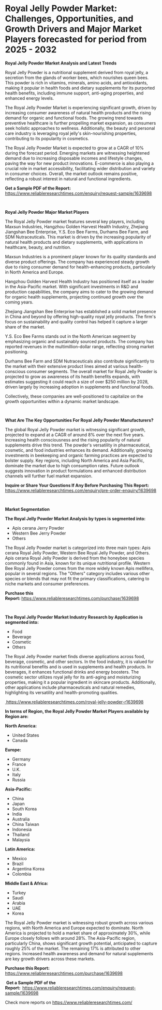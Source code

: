 <p><h1>Royal Jelly Powder Market: Challenges, Opportunities, and Growth Drivers and Major Market Players forecasted for period from 2025 - 2032</h1></p><p><strong>Royal Jelly Powder Market Analysis and Latest Trends</strong></p>
<p><p>Royal Jelly Powder is a nutritional supplement derived from royal jelly, a secretion from the glands of worker bees, which nourishes queen bees. This powder is rich in vitamins, minerals, amino acids, and antioxidants, making it popular in health foods and dietary supplements for its purported health benefits, including immune support, anti-aging properties, and enhanced energy levels.</p><p>The Royal Jelly Powder Market is experiencing significant growth, driven by increasing consumer awareness of natural health products and the rising demand for organic and functional foods. The growing trend towards preventive healthcare is further propelling market expansion, as consumers seek holistic approaches to wellness. Additionally, the beauty and personal care industry is leveraging royal jelly's skin-nourishing properties, contributing to its popularity in cosmetics.</p><p>The Royal Jelly Powder Market is expected to grow at a CAGR of 10% during the forecast period. Emerging markets are witnessing heightened demand due to increasing disposable incomes and lifestyle changes, paving the way for new product innovations. E-commerce is also playing a crucial role in market accessibility, facilitating wider distribution and variety in consumer choices. Overall, the market outlook remains positive, reflecting a robust interest in natural and functional ingredients.</p></p>
<p><strong>Get a Sample PDF of the Report:&nbsp;</strong> <a href="https://www.reliableresearchtimes.com/enquiry/request-sample/1639698?utm_campaign=2143&utm_medium=2&utm_source=Github&utm_content=ia&utm_term=30012025&utm_id=royal-jelly-powder">https://www.reliableresearchtimes.com/enquiry/request-sample/1639698</a></p>
<p>&nbsp;</p>
<p><strong>Royal Jelly Powder Major Market Players</strong></p>
<p><p>The Royal Jelly Powder market features several key players, including Maxsun Industries, Hangzhou Golden Harvest Health Industry, Zhejiang Jiangshan Bee Enterprise, Y.S. Eco Bee Farms, Durhams Bee Farm, and SDM Nutraceuticals. This market is driven by the increasing popularity of natural health products and dietary supplements, with applications in healthcare, beauty, and nutrition.</p><p>Maxsun Industries is a prominent player known for its quality standards and diverse product offerings. The company has experienced steady growth due to rising consumer demand for health-enhancing products, particularly in North America and Europe. </p><p>Hangzhou Golden Harvest Health Industry has positioned itself as a leader in the Asia-Pacific market. With significant investments in R&D and production capabilities, the company aims to cater to the growing demand for organic health supplements, projecting continued growth over the coming years.</p><p>Zhejiang Jiangshan Bee Enterprise has established a solid market presence in China and beyond by offering high-quality royal jelly products. The firm's focus on sustainability and quality control has helped it capture a larger share of the market.</p><p>Y.S. Eco Bee Farms stands out in the North American segment by emphasizing organic and sustainably sourced products. The company has reported revenues in the multimillion-dollar range, reflecting strong market positioning.</p><p>Durhams Bee Farm and SDM Nutraceuticals also contribute significantly to the market with their extensive product lines aimed at various health-conscious consumer segments. The overall market for Royal Jelly Powder is projected to grow as awareness of its health benefits expands, with estimates suggesting it could reach a size of over $250 million by 2028, driven largely by increasing adoption in supplements and functional foods. </p><p>Collectively, these companies are well-positioned to capitalize on the growth opportunities within a dynamic market landscape.</p></p>
<p>&nbsp;</p>
<p><strong>What Are The Key Opportunities For Royal Jelly Powder Manufacturers?</strong></p>
<p><p>The global Royal Jelly Powder market is witnessing significant growth, projected to expand at a CAGR of around 8% over the next five years. Increasing health consciousness and the rising popularity of natural supplements drive this trend. The powder's versatility in pharmaceutical, cosmetic, and food industries enhances its demand. Additionally, growing investments in beekeeping and organic farming practices are expected to bolster supply. Key regions, including North America and Asia Pacific, dominate the market due to high consumption rates. Future outlook suggests innovation in product formulations and enhanced distribution channels will further fuel market expansion.</p></p>
<p><strong>Inquire or Share Your Questions If Any Before Purchasing This Report:</strong> <a href="https://www.reliableresearchtimes.com/enquiry/pre-order-enquiry/1639698?utm_campaign=2143&utm_medium=2&utm_source=Github&utm_content=ia&utm_term=30012025&utm_id=royal-jelly-powder">https://www.reliableresearchtimes.com/enquiry/pre-order-enquiry/1639698</a></p>
<p>&nbsp;</p>
<p><strong>Market Segmentation</strong></p>
<p><strong>The Royal Jelly Powder Market Analysis by types is segmented into:</strong></p>
<p><ul><li>Apis cerana Jerry Powder</li><li>Western Bee Jerry Powder</li><li>Others</li></ul></p>
<p><p>The Royal Jelly Powder market is categorized into three main types: Apis cerana Royal Jelly Powder, Western Bee Royal Jelly Powder, and Others. Apis cerana Royal Jelly Powder is derived from the honeybee species commonly found in Asia, known for its unique nutritional profile. Western Bee Royal Jelly Powder comes from the more widely known Apis mellifera, popular in several regions. The "Others" category includes various other species or blends that may not fit the primary classifications, catering to niche markets and consumer preferences.</p></p>
<p><strong>Purchase this Report:&nbsp;</strong><a href="https://www.reliableresearchtimes.com/purchase/1639698?utm_campaign=2143&utm_medium=2&utm_source=Github&utm_content=ia&utm_term=30012025&utm_id=royal-jelly-powder">https://www.reliableresearchtimes.com/purchase/1639698</a></p>
<p>&nbsp;</p>
<p><strong>The Royal Jelly Powder Market Industry Research by Application is segmented into:</strong></p>
<p><ul><li>Food</li><li>Beverage</li><li>Cosmetic</li><li>Others</li></ul></p>
<p><p>The Royal Jelly Powder market finds diverse applications across food, beverage, cosmetic, and other sectors. In the food industry, it is valued for its nutritional benefits and is used in supplements and health products. In beverages, it enhances functional drinks and energy boosters. The cosmetic sector utilizes royal jelly for its anti-aging and moisturizing properties, making it a popular ingredient in skincare products. Additionally, other applications include pharmaceuticals and natural remedies, highlighting its versatility and health-promoting qualities.</p></p>
<p><a href="https://www.reliableresearchtimes.com/royal-jelly-powder-r1639698?utm_campaign=2143&utm_medium=2&utm_source=Github&utm_content=ia&utm_term=30012025&utm_id=royal-jelly-powder">&nbsp;https://www.reliableresearchtimes.com/royal-jelly-powder-r1639698</a></p>
<p><strong>In terms of Region, the Royal Jelly Powder Market Players available by Region are:</strong></p>
<p>
    <p> <strong> North America: </strong>
        <ul>
            <li>United States</li>
            <li>Canada</li>
        </ul>
        </p> 
    <p> <strong> Europe: </strong>
        <ul>
            <li>Germany</li>
            <li>France</li>
            <li>U.K.</li>
            <li>Italy</li>
            <li>Russia</li>
        </ul>
        </p> 
    <p> <strong> Asia-Pacific: </strong>
        <ul>
            <li>China</li>
            <li>Japan</li>
            <li>South Korea</li>
            <li>India</li>
            <li>Australia</li>
            <li>China Taiwan</li>
            <li>Indonesia</li>
            <li>Thailand</li>
            <li>Malaysia</li>
        </ul>
        </p> 
    <p> <strong> Latin America: </strong>
        <ul>
            <li>Mexico</li>
            <li>Brazil</li>
            <li>Argentina Korea</li>
            <li>Colombia</li>
        </ul>
        </p> 
    <p> <strong> Middle East & Africa: </strong>
        <ul>
            <li>Turkey</li>
            <li>Saudi</li>
            <li>Arabia</li>
            <li>UAE</li>
            <li>Korea</li>
        </ul>
    </p>
    </p>
<p><p>The Royal Jelly Powder market is witnessing robust growth across various regions, with North America and Europe expected to dominate. North America is projected to hold a market share of approximately 30%, while Europe closely follows with around 28%. The Asia-Pacific region, particularly China, shows significant growth potential, anticipated to capture roughly 25% of the market. The remaining 17% is attributed to other regions. Increased health awareness and demand for natural supplements are key growth drivers across these markets.</p></p>
<p><strong>Purchase this Report: </strong><a href="https://www.reliableresearchtimes.com/purchase/1639698?utm_campaign=2143&utm_medium=2&utm_source=Github&utm_content=ia&utm_term=30012025&utm_id=royal-jelly-powder">https://www.reliableresearchtimes.com/purchase/1639698</a></p>
<p>&nbsp;<strong>Get a Sample PDF of the Report:&nbsp;&nbsp;</strong><a href="https://www.reliableresearchtimes.com/enquiry/request-sample/1639698?utm_campaign=2143&utm_medium=2&utm_source=Github&utm_content=ia&utm_term=30012025&utm_id=royal-jelly-powder">https://www.reliableresearchtimes.com/enquiry/request-sample/1639698</a></p>
<p><strong></strong></p>
<p>Check more reports on <a href="https://www.reliableresearchtimes.com/?utm_campaign=2143&utm_medium=2&utm_source=Github&utm_content=ia&utm_term=30012025&utm_id=royal-jelly-powder">https://www.reliableresearchtimes.com/</a></p>